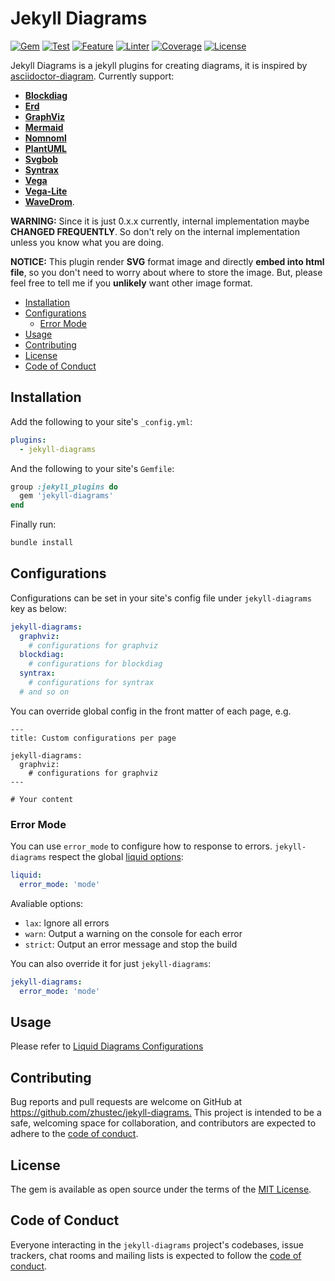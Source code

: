 # Jekyll Diagrams

[![Gem](https://img.shields.io/gem/v/jekyll-diagrams.svg?label=Gem&style=flat-square)](https://rubygems.org/gems/jekyll-diagrams)
[![Test](https://img.shields.io/github/workflow/status/zhustec/jekyll-diagrams/Test?label=Test&style=flat-square)](https://github.com/zhustec/jekyll-diagrams/actions?query=workflow%3ATest)
[![Feature](https://img.shields.io/travis/zhustec/jekyll-diagrams.svg?label=Feature&style=flat-square)](https://travis-ci.com/zhustec/jekyll-diagrams)
[![Linter](https://img.shields.io/github/workflow/status/zhustec/jekyll-diagrams/Linter?label=Linter&style=flat-square)](https://github.com/zhustec/jekyll-diagrams/actions?query=workflow%3ALinter)
[![Coverage](https://img.shields.io/coveralls/github/zhustec/jekyll-diagrams?label=Coverage&style=flat-square)](https://coveralls.io/github/zhustec/jekyll-diagrams)
[![License](https://img.shields.io/github/license/zhustec/jekyll-diagrams.svg?label=License&style=flat-square)](https://github.com/zhustec/jekyll-diagrams/blob/master/LICENSE)

Jekyll Diagrams is a jekyll plugins for creating diagrams, it is inspired by [asciidoctor-diagram](https://github.com/asciidoctor/asciidoctor-diagram). Currently support:

- [**Blockdiag**](http://blockdiag.com/en/)
- [**Erd**](https://github.com/BurntSushi/erd)
- [**GraphViz**](http://graphviz.org/)
- [**Mermaid**](https://mermaid-js.github.io/mermaid/)
- [**Nomnoml**](http://nomnoml.com/)
- [**PlantUML**](https://plantuml.com/)
- [**Svgbob**](https://ivanceras.github.io/svgbob-editor/)
- [**Syntrax**](https://kevinpt.github.io/syntrax/)
- [**Vega**](https://vega.github.io/vega/)
- [**Vega-Lite**](https://vega.github.io/vega-lite/)
- [**WaveDrom**](https://wavedrom.com/).

**WARNING:** Since it is just 0.x.x currently, internal implementation maybe **CHANGED FREQUENTLY**. So don't rely on the internal implementation unless you know what you are doing.

**NOTICE:** This plugin render **SVG** format image and directly **embed into html file**, so you don't need to worry about where to store the image. But, please feel free to tell me if you **unlikely** want other image format.

- [Installation](#installation)
- [Configurations](#configurations)
  - [Error Mode](#error-mode)
- [Usage](#usage)
- [Contributing](#contributing)
- [License](#license)
- [Code of Conduct](#code-of-conduct)

## Installation

Add the following to your site's `_config.yml`:

```yaml
plugins:
  - jekyll-diagrams
```

And the following to your site's `Gemfile`:

```ruby
group :jekyll_plugins do
  gem 'jekyll-diagrams'
end
```

Finally run:

```bash
bundle install
```

## Configurations

Configurations can be set in your site's config file under `jekyll-diagrams` key as below:

```yaml
jekyll-diagrams:
  graphviz:
    # configurations for graphviz
  blockdiag:
    # configurations for blockdiag
  syntrax:
    # configurations for syntrax
  # and so on
```

You can override global config in the front matter of each page, e.g.

```text
---
title: Custom configurations per page

jekyll-diagrams:
  graphviz:
    # configurations for graphviz
---

# Your content
```

### Error Mode

You can use `error_mode` to configure how to response to errors. `jekyll-diagrams` respect the global [liquid options](https://jekyllrb.com/docs/configuration/liquid/):

```yaml
liquid:
  error_mode: 'mode'
```

Avaliable options:

- `lax`: Ignore all errors
- `warn`: Output a warning on the console for each error
- `strict`: Output an error message and stop the build

You can also override it for just `jekyll-diagrams`:

```yaml
jekyll-diagrams:
  error_mode: 'mode'
```

## Usage

Please refer to [Liquid Diagrams Configurations](https://github.com/zhustec/liquid-diagrams/blob/master/CONFIGURATIONS.md)

## Contributing

Bug reports and pull requests are welcome on GitHub at <https://github.com/zhustec/jekyll-diagrams.> This project is intended to be a safe, welcoming space for collaboration, and contributors are expected to adhere to the [code of conduct](https://github.com/zhustec/jekyll-diagrams/blob/master/CODE_OF_CONDUCT.md).

## License

The gem is available as open source under the terms of the [MIT License](https://opensource.org/licenses/MIT).

## Code of Conduct

Everyone interacting in the `jekyll-diagrams` project's codebases, issue trackers, chat rooms and mailing lists is expected to follow the [code of conduct](CODE_OF_CONDUCT.md).
